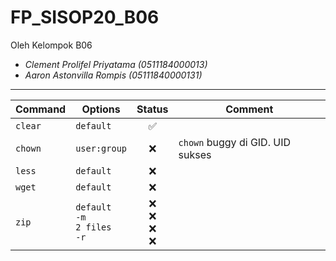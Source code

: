 # FP_SISOP20_B06

Oleh Kelompok B06
* _Clement Prolifel Priyatama (0511184000013)_
* _Aaron Astonvilla Rompis (05111840000131)_

----

Command | Options | Status | Comment
-------|---------|---------|---------
`clear`  | `default`| <center> :white_check_mark: </center>
`chown`  | `user:group`| <center> :x: </center> | `chown` buggy di GID. UID sukses
`less`  | `default`| <center> :x: </center>
`wget`  | `default`| <center> :x: </center>
`zip`  | `default` <BR> `-m` <BR> `2 files` <BR> `-r`| <center> :x: <BR> :x: <BR> :x: <BR> :x: </center>
